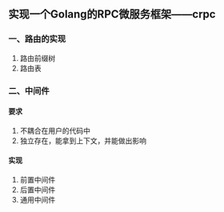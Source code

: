 ## 实现一个Golang的RPC微服务框架——crpc
### 一、路由的实现

1. 路由前缀树
2. 路由表

### 二、中间件

#### 要求

1. 不耦合在用户的代码中
2. 独立存在，能拿到上下文，并能做出影响

#### 实现

1. 前置中间件
2. 后置中间件
3. 通用中间件